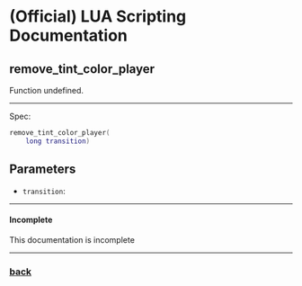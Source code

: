 
# (Official) LUA Scripting Documentation

## remove_tint_color_player

Function undefined.

___

Spec:

```lua
remove_tint_color_player(
	long transition)
```

## Parameters

- `transition`: 

___

#### Incomplete

This documentation is incomplete

___

### [back](../other)
